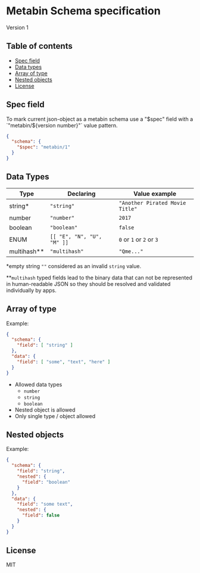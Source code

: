 # Metabin Schema specification

Version 1

## Table of contents

- [Spec field](#spec-field)
- [Data types](#data-types)
- [Array of type](#array-of-type)
- [Nested objects](#nested-objects)
- [License](#license)

## Spec field

To mark current json-object as a metabin schema use a "$spec" field with a `"metabin/${version number}"` value pattern.

```json
{
  "schema": {
    "$spec": "metabin/1"
  }
}
```

## Data Types

Type | Declaring | Value example
------------ | ------------- | -------------
string* | `"string"` | `"Another Pirated Movie Title"`
number | `"number"` | `2017`
boolean | `"boolean"` | `false`
ENUM | `[[ "E", "N", "U", "M" ]]` |  `0` or `1` or `2` or `3`
multihash** | `"multihash"` | `"Qme..."`

*empty string `""` considered as an invalid `string` value.

**`multihash` typed fields lead to the binary data that can not be represented in human-readable JSON so they should be resolved and validated individually by apps.

## Array of type

Example:

```json
{
  "schema": {
    "field": [ "string" ]
  },
  "data": {
    "field": [ "some", "text", "here" ]
  }
}
```

- Allowed data types
  - `number`
  - `string`
  - `boolean`
- Nested object is allowed
- Only single type / object allowed

## Nested objects

Example:

```json
{
  "schema": {
    "field": "string",
    "nested": {
      "field": "boolean"
    }
  },
  "data": {
    "field": "some text",
    "nested": {
      "field": false
    }
  }
}
```

## License

MIT
